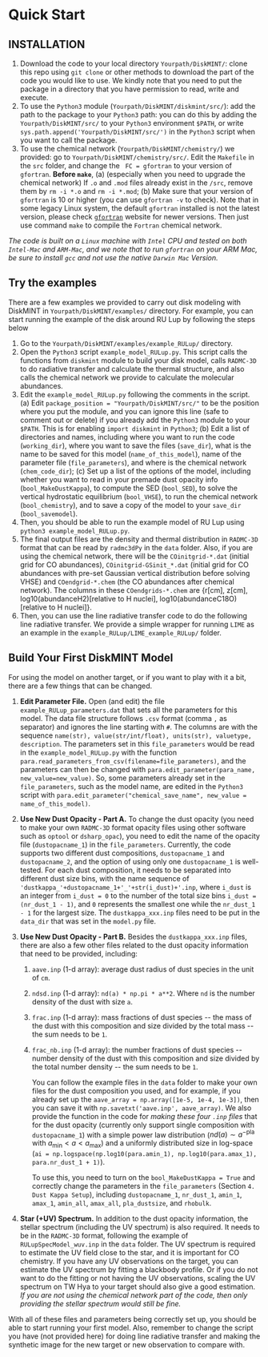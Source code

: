 # Quick Start

## INSTALLATION

1. Download the code to your local directory `Yourpath/DiskMINT/`: clone this repo using `git clone` or other methods to download the part of the code you would like to use. We kindly note that you need to put the package in a directory that you have permission to read, write and execute.
2. To use the `Python3` module (`Yourpath/DiskMINT/diskmint/src/`): add the path to the package to your `Python3` path: you can do this by adding the `Yourpath/DiskMINT/src/` to your `Python3` environment `$PATH`, or write `sys.path.append('Yourpath/DiskMINT/src/')` in the `Python3` script when you want to call the package. 
3. To use the chemical network (`Yourpath/DiskMINT/chemistry/`) we provided: go to `Yourpath/DiskMINT/chemistry/src/`. Edit the `Makefile` in the `src` folder, and change the ` FC = gfortran` to your version of `gfortran`. **Before `make`**, (a) (especially when you need to upgrade the chemical network) If `.o` and `.mod` files already exist in the `/src`, remove them by `rm -i *.o` and `rm -i *.mod`; (b) Make sure that your version of `gfortran` is 10 or higher (you can use `gfortran -v` to check). Note that in some legacy Linux system, the default `gfortran` installed is not the latest version, please check [`gfortran`](https://gcc.gnu.org/fortran) website for newer versions. Then just use command `make` to compile the `Fortran` chemical network.

*The code is built on a `Linux` machine with `Intel` CPU and tested on both `Intel-Mac` and `ARM-Mac`, and we note that to run `gfortran` on your ARM Mac, be sure to install `gcc` and not use the native `Darwin Mac` Version.*

## Try the examples

There are a few examples we provided to carry out disk modeling with DiskMINT in `Yourpath/DiskMINT/examples/` directory. For example, you can start running the example of the disk around RU Lup by following the steps below

1. Go to the `Yourpath/DiskMINT/examples/example_RULup/` directory.
2. Open the `Python3` script `example_model_RULup.py`. This script calls the functions from `diskmint` module to build your disk model, calls `RADMC-3D` to do radiative transfer and calculate the thermal structure, and also calls the chemical network we provide to calculate the molecular abundances.
3. Edit the `example_model_RULup.py` following the comments in the script. (a) Edit `package_position = "Yourpath/DiskMINT/src/"` to be the position where you put the module, and you can ignore this line (safe to comment out or delete) if you already add the `Python3` module to your `$PATH`. This is for enabling `import diskmint` in `Python3`; (b) Edit a list of directories and names, including where you want to run the code (`working_dir`), where you want to save the files (`save_dir`), what is the name to be saved for this model (`name_of_this_model`), name of the parameter file (`file_parameters`), and where is the chemical network (`chem_code_dir`); (c) Set up a list of the options of the model, including whether you want to read in your premade dust opacity info (`bool_MakeDustKappa`), to compute the SED (`bool_SED`), to solve the vertical hydrostatic equilibrium (`bool_VHSE`), to run the chemical network (`bool_chemistry`), and to save a copy of the model to your `save_dir` (`bool_savemodel`).
4. Then, you should be able to run the example model of RU Lup using `python3 example_model_RULup.py`.
5. The final output files are the density and thermal distribution in `RADMC-3D` format that can be read by `radmc3dPy` in the `data` folder. Also, if you are using the chemical network, there will be the `COinitgrid-*.dat` (initial grid for CO abundances), `COinitgrid-GSinit_*.dat` (initial grid for CO abundances with pre-set Gaussian vertical distribution before solving VHSE) and `COendgrid-*.chem` (the CO abundances after chemical network). The columns in these `COendgrids-*.chem` are {r[cm], z[cm], log10(abundanceH2)[relative to H nuclei], log10(abundanceC18O)[relative to H nuclei]}.
6. Then, you can use the line radiative transfer code to do the following line radiative transfer. We provide a simple wrapper for running `LIME` as an example in the `example_RULup/LIME_example_RULup/` folder.

## Build Your First DiskMINT Model

For using the model on another target, or if you want to play with it a bit, there are a few things that can be changed.

1. **Edit Parameter File.** Open (and edit) the file `example_RULup_parameters.dat` that sets all the parameters for this model. The data file structure follows `.csv` format (comma `,` as separator) and ignores the line starting with `#`. The columns are with the sequence `name(str), value(str/int/float), units(str), valuetype, description`. The parameters set in this `file_parameters` would be read in the `example_model_RULup.py` with the function `para.read_parameters_from_csv(filename=file_parameters)`, and the parameters can then be changed with `para.edit_parameter(para_name, new_value=new_value)`. So, some parameters already set in the `file_parameters`, such as the model name, are edited in the `Python3` script with `para.edit_parameter("chemical_save_name", new_value = name_of_this_model)`.

2. **Use New Dust Opacity - Part A.** To change the dust opacity (you need to make your own `RADMC-3D` format opacity files using other software such as `optool` or `dsharp_opac`), you need to edit the name of the opacity file (`dustopacname_1`) in the `file_parameters`. Currently, the code supports two different dust compositions, `dustopacname_1` and `dustopacname_2`, and the option of using only one `dustopacname_1` is well-tested. For each dust composition, it needs to be separated into different dust size bins, with the name sequence of `'dustkappa_'+dustopacname_1+'_'+str(i_dust)+'.inp`, where `i_dust` is an integer from `i_dust = 0` to the number of the total size bins `i_dust = (nr_dust_1 - 1)`, and `0` represents the smallest one while the `nr_dust_1 - 1` for the largest size. The `dustkappa_xxx.inp` files need to be put in the `data_dir` that was set in the `model.py` file.

3. **Use New Dust Opacity - Part B.** Besides the `dustkappa_xxx.inp` files, there are also a few other files related to the dust opacity information that need to be provided, including:

   1. `aave.inp` (1-d array): average dust radius of dust species in the unit of `cm`.

   2. `ndsd.inp` (1-d array): `nd(a) * np.pi * a**2`. Where `nd` is the number density of the dust with size `a`.

   3. `frac.inp` (1-d array): mass fractions of dust species -- the mass of the dust with this composition and size divided by the total mass -- the sum needs to be `1`.

   4. `frac_nb.inp` (1-d array): the number fractions of dust species -- number density of the dust with this composition and size divided by the total number density -- the sum needs to be `1`.

      You can follow the example files in the `data` folder to make your own files for the dust composition you used, and for example, if you already set up the `aave_array = np.array([1e-5, 1e-4, 1e-3])`, then you can save it with `np.savetxt('aave.inp', aave_array)`.
      We also provide the function in the code for *making these four `.inp` files* that for the dust opacity (currently only support single composition with `dustopacname_1`) with a simple power law distribution ($nd(a) \sim a^{-\mathrm{pla}}$ with $a_{\mathrm{min}} < a < a_{\mathrm{max}}$) and a uniformly distributed size in log-space (`ai = np.logspace(np.log10(para.amin_1), np.log10(para.amax_1), para.nr_dust_1 + 1)`).

      To use this, you need to turn on the `bool_MakeDustKappa = True` and correctly change the parameters in the `file_parameters` (Section `4. Dust Kappa Setup`), including `dustopacname_1`, `nr_dust_1`, `amin_1`, `amax_1`, `amin_all`, `amax_all`, `pla_dustsize`, and `rhobulk`.

4. **Star (+UV) Spectrum.** In addition to the dust opacity information, the stellar spectrum (including the UV spectrum) is also required. It needs to be in the `RADMC-3D` format, following the example of `RULupSpecModel_wuv.inp` in the `data` folder. The UV spectrum is required to estimate the UV field close to the star, and it is important for CO chemistry. If you have any UV observations on the target, you can estimate the UV spectrum by fitting a blackbody profile. Or if you do not want to do the fitting or not having the UV observations, scaling the UV spectrum on TW Hya to your target should also give a good estimation. *If you are not using the chemical network part of the code, then only providing the stellar spectrum would still be fine.*

With all of these files and parameters being correctly set up, you should be able to start running your first model.
Also, remember to change the script you have (not provided here) for doing line radiative transfer and making the synthetic image for the new target or new observation to compare with.
